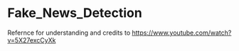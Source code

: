 # Fake_News_Detection
Refernce for understanding and credits to https://www.youtube.com/watch?v=5X27excCyXk
